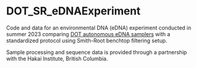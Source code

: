 # DOT_SR_eDNAExperiment
Code and data for an environmental DNA (eDNA) experiment conducted in summer 2023 comparing [DOT autonomous eDNA samplers](https://dartmouthocean.com/products/edna-sampler) with a standardized protocol using Smith-Root benchtop filtering setup. 

Sample processing and sequence data is provided through a partnership with the Hakai Institute, British Columbia. 
